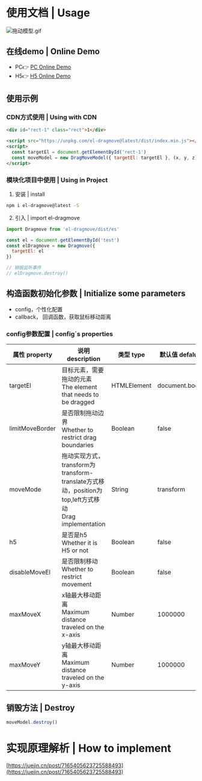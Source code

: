 # 使用文档 | Usage

![拖动模型.gif](https://cdn.nlark.com/yuque/0/2022/gif/743297/1667698967145-6341c3a8-58d6-4225-8cd1-7c02178cf863.gif#averageHue=%23d9d8d8&clientId=u4ef5f103-1e0f-4&crop=0&crop=0&crop=1&crop=1&from=paste&height=883&id=ue204ed0f&margin=%5Bobject%20Object%5D&name=%E6%8B%96%E5%8A%A8%E6%A8%A1%E5%9E%8B.gif&originHeight=883&originWidth=1344&originalType=binary&ratio=1&rotation=0&showTitle=false&size=481399&status=done&style=none&taskId=u02d99430-12c9-4114-ae9f-fc5605ed464&title=&width=1344#averageHue=%23d9d8d8&crop=0&crop=0&crop=1&crop=1&id=xwaSU&originHeight=883&originWidth=1344&originalType=binary&ratio=1&rotation=0&showTitle=false&status=done&style=none&title=)

## 在线demo | Online Demo

- PC👉 [PC Online Demo](https://unpkg.com/el-dragmove@latest/example/index.html)
- H5👉 [H5 Online Demo](https://unpkg.com/el-dragmove@latest/example/h5.html)

## 使用示例
### CDN方式使用 | Using with CDN
```html
<div id="rect-1" class="rect">1</div>

<script src="https://unpkg.com/el-dragmove@latest/dist/index.min.js"></script>
<script>
  const targetEl = document.getElementById('rect-1')
  const moveModel = new DragMoveModel({ targetEl: targetEl }, (x, y, z) => console.log(x, y, z))
</script>
```

### 模块化项目中使用 | Using in Project

1. 安装 | install
```bash
npm i el-dragmove@latest -S
```

2. 引入 | import el-dragmove
```javascript
import Dragmove from 'el-dragmove/dist/es'

const el = document.getElementById('test')
const elDragmove = new Dragmove({
  targetEl: el
})

// 销毁监听事件
// elDragmove.destroy()
```
## 构造函数初始化参数 | Initialize some parameters

- config，个性化配置
- callback， 回调函数，获取鼠标移动距离

### config参数配置 | config`s properties
| 属性 property | 说明 description | 类型 type | 默认值 defalut | 可选值 optional |
| --- | --- | --- | --- | --- |
| targetEl | 目标元素，需要拖动的元素<br>The element that needs to be dragged | HTMLElement | document.body |  |
| limitMoveBorder | 是否限制拖动边界<br>Whether to restrict drag boundaries | Boolean | false |  |
| moveMode | 拖动实现方式，transform为transform-translate方式移动，position为top,left方式移动<br>Drag implementation | String | transform |`transform`,`position` |
| h5 | 是否是h5<br>Whether it is H5 or not | Boolean | false |  |
| disableMoveEl | 是否限制移动<br>Whether to restrict movement | Boolean | false |  |
| maxMoveX | x轴最大移动距离<br>Maximum distance traveled on the x-axis | Number | 1000000 |  |
| maxMoveY | y轴最大移动距离<br>Maximum distance traveled on the y-axis | Number | 1000000 |  |


## 销毁方法 | Destroy

```javascript
moveModel.destroy()
```

# 实现原理解析 | How to implement
[https://juejin.cn/post/7165405623725588493](https://juejin.cn/post/7165405623725588493)

